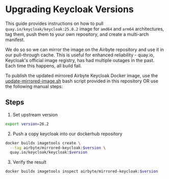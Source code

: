 # Upgrading Keycloak Versions

This guide provides instructions on how to pull `quay.io/keycloak/keycloak:25.0.2` image for `amd64` and `arm64` architectures, tag them, push them to your own repository, and create a multi-arch manifest.

We do so so we can mirror the image on the Airbyte repository and use it in our pull-through cache. This is useful for
enhanced reliability - quay.io, Keycloak's official image registry, has had multiple outages in the past. Each time this happens, all build fail.

To publish the updated mirrored Airbyte Keycloak Docker image, use the [update-mirrored-image.sh](update-mirrored-image.sh) bash script
provided in this repository OR use the following manual steps:

## Steps

1. Set upstream version
```bash
export version=26.2
```

2. Push a copy keycloak into our dockerhub repository
```bash
docker buildx imagetools create \
  --tag airbyte/mirrored-keycloak:$version \
  quay.io/keycloak/keycloak:$version
```

3. Verify the result
```bash
docker buildx imagetools inspect airbyte/mirrored-keycloak:$version
```


